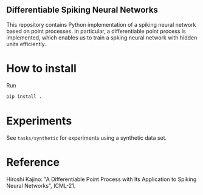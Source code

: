 Differentiable Spiking Neural Networks
--------------------------------------

This repository contains Python implementation of a spiking neural network based on point processes.
In particular, a differentiable point process is implemented, which enables us to train a spking neural network with hidden units efficiently.

# How to install
Run
```bash
pip install .
```

# Experiments
See `tasks/synthetic` for experiments using a synthetic data set.

# Reference
Hiroshi Kajino: "A Differentiable Point Process with Its Application to Spiking Neural Networks", ICML-21.
